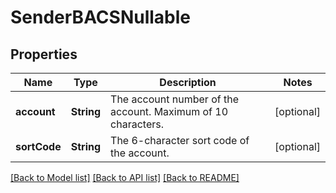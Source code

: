 # SenderBACSNullable

## Properties
Name | Type | Description | Notes
------------ | ------------- | ------------- | -------------
**account** | **String** | The account number of the account. Maximum of 10 characters. | [optional] 
**sortCode** | **String** | The 6-character sort code of the account. | [optional] 

[[Back to Model list]](../README.md#documentation-for-models) [[Back to API list]](../README.md#documentation-for-api-endpoints) [[Back to README]](../README.md)


